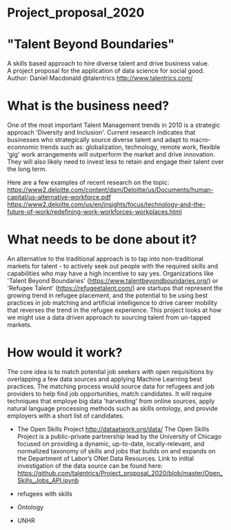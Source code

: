 # Project_proposal_2020

# "Talent Beyond Boundaries"
A skills based approach to hire diverse talent and drive business value.  
A project proposal for the application of data science for social good.  
Author: Daniel Macdonald @talentrics http://www.talentrics.com/

# What is the business need?

One of the most important Talent Management trends in 2010 is a strategic approach 'Diversity and Inclusion'.  Current research indicates that businesses who strategically source diverse talent and adapt to macro-econnomic trends such as: globalization, technology, remote work, flexible 'gig' work arrangements will outperform the market and drive innovation.  They will also likely need to invest less to retain and engage their talent over the long term.

Here are a few examples of recent research on the topic:
https://www2.deloitte.com/content/dam/Deloitte/us/Documents/human-capital/us-alternative-workforce.pdf
https://www2.deloitte.com/us/en/insights/focus/technology-and-the-future-of-work/redefining-work-workforces-workplaces.html

# What needs to be done about it?

An alternative to the traditional approach is to tap into non-traditional markets for talent - to actively seek out people with the required skills and capabilities who may have a high incentive to say yes.  Organizations like 'Talent Beyond Boundaries' (https://www.talentbeyondboundaries.org/) or 'Refugee Talent' (https://refugeetalent.com/) are startups that represent the growing trend in refugee placement, and the potential to be using best practices in job matching and artificial intelligence to drive career mobility that reverses the trend in the refugee experience.  This project looks at how we might use a data driven approach to sourcing talent from un-tapped markets.

# How would it work?

The core idea is to match potential job seekers with open requisitions by overlapping a few data sources and applying Machine Learning best practices.  The matching process would source data for refugees and job providers to help find job opportunities, match candidates.  It will require techniques that employe big data 'harvesting' from online sources, apply natural language processing methods such as skills ontology, and provide employers with a short list of candidates.

 - The Open Skills Project http://dataatwork.org/data/
 The Open Skills Project is a public-private partnership lead by the University of Chicago focused on providing a dynamic, up-to-date, locally-relevant, and normalized taxonomy of skills and jobs that builds on and expands on the Department of Labor’s ONet Data Resources.  Link to initial investigation of the data source can be found here: https://github.com/talentrics/Project_proposal_2020/blob/master/Open_Skills_Jobs_API.ipynb
 
 - refugees with skills
 - Ontology
 - UNHR


